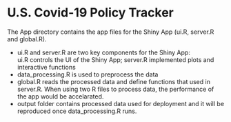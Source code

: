 # U.S. Covid-19 Policy Tracker

The App directory contains the app files for the Shiny App (ui.R, server.R and global.R).
 - ui.R and server.R are two key components for the Shiny App:     
       ui.R controls the UI of the Shiny App;
       server.R implemented plots and interactive functions
 - data_processing.R is used to preprocess the data
 - global.R reads the processed data and define functions that used in server.R. When using two R files to process data, the performance of the app would be accelarated.
 - output folder contains processed data used for deployment and it will be reproduced once data_processing.R runs.
